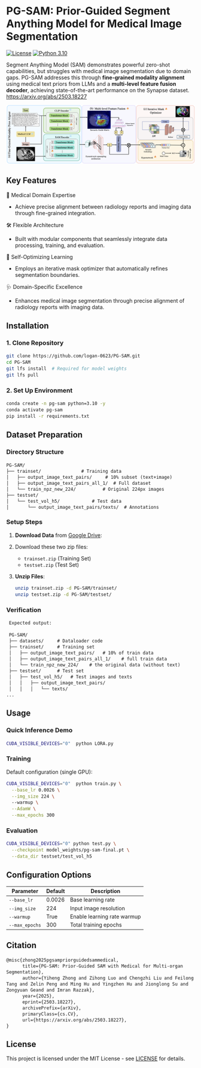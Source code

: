 # PG-SAM: Prior-Guided Segment Anything Model for Medical Image Segmentation

[![License](https://img.shields.io/badge/License-MIT-blue.svg)](LICENSE)
[![Python 3.10](https://img.shields.io/badge/Python-3.10%2B-green.svg)](https://www.python.org/)

Segment Anything Model (SAM) demonstrates powerful zero-shot capabilities, but struggles with medical image segmentation due to domain gaps. PG-SAM addresses this through **fine-grained modality alignment** using medical text priors from LLMs and a **multi-level feature fusion decoder**, achieving state-of-the-art performance on the Synapse dataset.
https://arxiv.org/abs/2503.18227

![PG-SAM Architecture](figure2.png)

## Key Features
🏥 Medical Domain Expertise 
  - Achieve precise alignment between radiology reports and imaging data through fine-grained integration.

🛠 Flexible Architecture
  - Built with modular components that seamlessly integrate data processing, training, and evaluation.

🤖 Self-Optimizing Learning
  - Employs an iterative mask optimizer that automatically refines segmentation boundaries.

🩺 Domain-Specific Excellence
  - Enhances medical image segmentation through precise alignment of radiology reports with imaging data.


## Installation
### 1. Clone Repository
```bash
git clone https://github.com/logan-0623/PG-SAM.git
cd PG-SAM
git lfs install  # Required for model weights
git lfs pull
```

### 2. Set Up Environment
```bash
conda create -n pg-sam python=3.10 -y
conda activate pg-sam
pip install -r requirements.txt
```

## Dataset Preparation
### Directory Structure
```text
PG-SAM/
├── trainset/               # Training data
│   ├── output_image_text_pairs/     # 10% subset (text+image)
│   ├── output_image_text_pairs_all_1/  # Full dataset
│   └── train_npz_new_224/          # Original 224px images
├── testset/
│   └── test_vol_h5/            # Test data
│       └── output_image_text_pairs/texts/  # Annotations
```

### Setup Steps
1. **Download Data** from [Google Drive](https://drive.google.com/drive/folders/1Wu-OjKifrVth_I5VLHK6pA7IuAo4Rp2d):
2. Download these two zip files:
     - `trainset.zip` (Training Set)
     - `testset.zip` (Test Set)

2. **Unzip Files**:
   ```bash
   unzip trainset.zip -d PG-SAM/trainset/
   unzip testset.zip -d PG-SAM/testset/
   ```

### Verification
```text
 Expected output:
 
 PG-SAM/
 ├── datasets/     # Dataloader code
 ├── trainset/     # Training set 
 │   ├── output_image_text_pairs/   # 10% of train data
 │   ├── output_image_text_pairs_all_1/    # full train data
 │   └── train_npz_new_224/    # the original data (without text)
 ├── testset/      # Test set 
 │   ├── test_vol_h5/   # Test images and texts
 │   │   ├── output_image_text_pairs/    
 │   │   │   └── texts/    
...
```

## Usage
### Quick Inference Demo
```bash
CUDA_VISIBLE_DEVICES="0"  python LORA.py 
```

### Training
Default configuration (single GPU):
```bash
CUDA_VISIBLE_DEVICES="0"  python train.py \
  --base_lr 0.0026 \
  --img_size 224 \ 
  --warmup \
  --AdamW \
  --max_epochs 300
```

### Evaluation
```bash
CUDA_VISIBLE_DEVICES="0" python test.py \
  --checkpoint model_weights/pg-sam-final.pt \
  --data_dir testset/test_vol_h5
```

## Configuration Options
| Parameter          | Default | Description                  |
|--------------------|---------|------------------------------|
| `--base_lr`        | 0.0026  | Base learning rate           |
| `--img_size`       | 224     | Input image resolution       |
| `--warmup`         | True    | Enable learning rate warmup  |
| `--max_epochs`     | 300     | Total training epochs        |

## Citation

```
@misc{zhong2025pgsampriorguidedsammedical,
      title={PG-SAM: Prior-Guided SAM with Medical for Multi-organ Segmentation}, 
      author={Yiheng Zhong and Zihong Luo and Chengzhi Liu and Feilong Tang and Zelin Peng and Ming Hu and Yingzhen Hu and Jionglong Su and Zongyuan Geand and Imran Razzak},
      year={2025},
      eprint={2503.18227},
      archivePrefix={arXiv},
      primaryClass={cs.CV},
      url={https://arxiv.org/abs/2503.18227}, 
}
```


## License
This project is licensed under the MIT License - see [LICENSE](LICENSE) for details.

